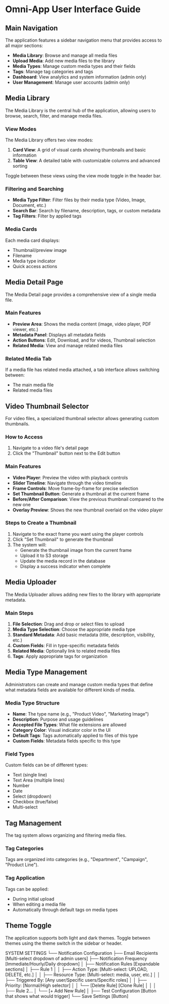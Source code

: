 # Omni-App User Interface Guide

## Main Navigation

The application features a sidebar navigation menu that provides access to all major sections:

- **Media Library**: Browse and manage all media files
- **Upload Media**: Add new media files to the library
- **Media Types**: Manage custom media types and their fields
- **Tags**: Manage tag categories and tags
- **Dashboard**: View analytics and system information (admin only)
- **User Management**: Manage user accounts (admin only)

## Media Library

The Media Library is the central hub of the application, allowing users to browse, search, filter, and manage media files.

### View Modes

The Media Library offers two view modes:

1. **Card View**: A grid of visual cards showing thumbnails and basic information
2. **Table View**: A detailed table with customizable columns and advanced sorting

Toggle between these views using the view mode toggle in the header bar.

### Filtering and Searching

- **Media Type Filter**: Filter files by their media type (Video, Image, Document, etc.)
- **Search Bar**: Search by filename, description, tags, or custom metadata
- **Tag Filters**: Filter by applied tags

### Media Cards

Each media card displays:
- Thumbnail/preview image
- Filename
- Media type indicator
- Quick access actions

## Media Detail Page

The Media Detail page provides a comprehensive view of a single media file.

### Main Features

- **Preview Area**: Shows the media content (image, video player, PDF viewer, etc.)
- **Metadata Panel**: Displays all metadata fields
- **Action Buttons**: Edit, Download, and for videos, Thumbnail selection
- **Related Media**: View and manage related media files

### Related Media Tab

If a media file has related media attached, a tab interface allows switching between:
- The main media file
- Related media files

## Video Thumbnail Selector

For video files, a specialized thumbnail selector allows generating custom thumbnails.

### How to Access

1. Navigate to a video file's detail page
2. Click the "Thumbnail" button next to the Edit button

### Main Features

- **Video Player**: Preview the video with playback controls
- **Slider Timeline**: Navigate through the video timeline
- **Frame Controls**: Move frame-by-frame for precise selection
- **Set Thumbnail Button**: Generate a thumbnail at the current frame
- **Before/After Comparison**: View the previous thumbnail compared to the new one
- **Overlay Preview**: Shows the new thumbnail overlaid on the video player

### Steps to Create a Thumbnail

1. Navigate to the exact frame you want using the player controls
2. Click "Set Thumbnail" to generate the thumbnail
3. The system will:
   - Generate the thumbnail image from the current frame
   - Upload it to S3 storage
   - Update the media record in the database
   - Display a success indicator when complete

## Media Uploader

The Media Uploader allows adding new files to the library with appropriate metadata.

### Main Steps

1. **File Selection**: Drag and drop or select files to upload
2. **Media Type Selection**: Choose the appropriate media type
3. **Standard Metadata**: Add basic metadata (title, description, visibility, etc.)
4. **Custom Fields**: Fill in type-specific metadata fields 
5. **Related Media**: Optionally link to related media files
6. **Tags**: Apply appropriate tags for organization

## Media Type Management

Administrators can create and manage custom media types that define what metadata fields are available for different kinds of media.

### Media Type Structure

- **Name**: The type name (e.g., "Product Video", "Marketing Image")
- **Description**: Purpose and usage guidelines
- **Accepted File Types**: What file extensions are allowed
- **Category Color**: Visual indicator color in the UI
- **Default Tags**: Tags automatically applied to files of this type
- **Custom Fields**: Metadata fields specific to this type

### Field Types

Custom fields can be of different types:
- Text (single line)
- Text Area (multiple lines)
- Number
- Date
- Select (dropdown)
- Checkbox (true/false)
- Multi-select

## Tag Management

The tag system allows organizing and filtering media files.

### Tag Categories

Tags are organized into categories (e.g., "Department", "Campaign", "Product Line").

### Tag Application

Tags can be applied:
- During initial upload
- When editing a media file
- Automatically through default tags on media types

## Theme Toggle

The application supports both light and dark themes. Toggle between themes using the theme switch in the sidebar or header. 


SYSTEM SETTINGS
└── Notification Configuration
    ├── Email Recipients [Multi-select dropdown of admin users]
    ├── Notification Frequency [Immediate/Hourly/Daily dropdown]
    │
    ├── Notification Rules [Expandable sections]
    │   ├── Rule 1
    │   │   ├── Action Type: [Multi-select: UPLOAD, DELETE, etc.]
    │   │   ├── Resource Type: [Multi-select: media, user, etc.]
    │   │   ├── Triggered By: [Any user/Specific users/Specific roles]
    │   │   ├── Priority: [Normal/High selector]
    │   │   └── [Delete Rule] [Clone Rule]
    │   │
    │   ├── Rule 2...
    │   └── [+ Add New Rule]
    │
    ├── Test Configuration [Button that shows what would trigger]
    └── Save Settings [Button]